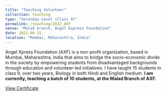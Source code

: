 ```yaml
---
title: "Teaching Volunteer"
collection: teaching
type: "Seconday Level (Class 9)"
permalink: /teaching/2022_AXF
venue: "Malad branch, Angel Express Foundation"
date: 2021-06-15
location: "Mumbai, Maharashtra, India"
---
```


Angel Xpress Foundation (AXF) is a non-profit organization, based in Mumbai, Maharashtra, India that aims to bridge the socio-economic divide in the society by empowering students from disadvantaged backgrounds through education and volunteer-led initiatives. I have taught 15 students in class 9, over two years, Biology in both Hindi and English medium. **I am currently, teaching a batch of 10 students, at the Malad Branch of AXF.**

[View Certificate](http://www.rnsahoo96.github.io/files/AXF_certificate.pdf)

